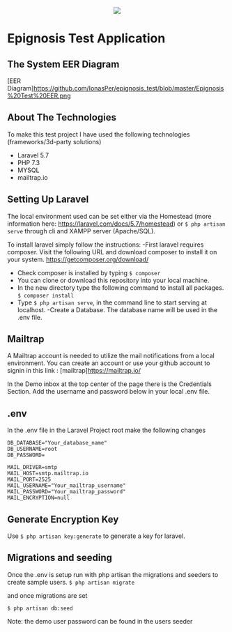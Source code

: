 <p align="center"><img src="https://www.epignosishq.com/wp-content/uploads/2018/01/epignosis-logo-retina-1.png"></p>

 Epignosis Test Application
============================


## The System EER Diagram

[EER Diagram]https://github.com/IonasPer/epignosis_test/blob/master/Epignosis%20Test%20EER.png

## About The Technologies

To make this test project I have used the following technologies (frameworks/3d-party solutions)

- Laravel 5.7 
- PHP 7.3
- MYSQL
- mailtrap.io

## Setting Up Laravel

The local environment used can be set either via the Homestead (more information here: https://laravel.com/docs/5.7/homestead)
or `$ php artisan serve` through cli and XAMPP server (Apache/SQL).

To install laravel simply follow the instructions:
-First laravel requires composer. Visit the following URL and download composer to install it on your system.
https://getcomposer.org/download/
- Check composer is installed by typing `$ composer`
- You can clone or download this repository into your local machine.
- In the new directory type the following command to install all packages. 
    `$ composer install`
- Type `$ php artisan serve`, in the command line to  start serving at localhost. 
-Create a Database. The database name will be used in the .env file.



## Mailtrap

A Mailtrap account is needed to utilize the mail notifications from a local environment. You can create an account or use your github account to signin in this link : [mailtrap]https://mailtrap.io/

In the Demo inbox at the top center of the page there is the Credentials Section. Add the username and password below in your local .env file.


## .env


In the .env file in the Laravel Project root make the following changes
```
DB_DATABASE="Your_database_name"
DB_USERNAME=root
DB_PASSWORD=

MAIL_DRIVER=smtp
MAIL_HOST=smtp.mailtrap.io
MAIL_PORT=2525
MAIL_USERNAME="Your_mailtrap_username"
MAIL_PASSWORD="Your_mailtrap_password"
MAIL_ENCRYPTION=null
```

## Generate Encryption Key

Use `$ php artisan key:generate` to generate a key for laravel.

## Migrations and seeding

Once the .env is setup run with php artisan the migrations and seeders to create sample users. 
`$ php artisan migrate`

and once migrations are set 

`$ php artisan db:seed`

Note: the demo user password can be found in the users seeder

